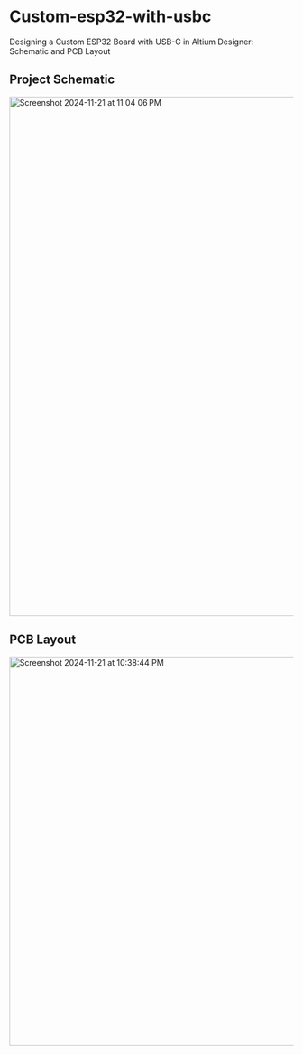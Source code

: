 # Custom-esp32-with-usbc
Designing a Custom ESP32 Board with USB-C in Altium Designer: Schematic and PCB Layout

## Project Schematic 
<img width="920" alt="Screenshot 2024-11-21 at 11 04 06 PM" src="https://github.com/user-attachments/assets/eb39c7a9-03a9-4e2c-a16c-c6905b112771">

## PCB Layout

<img src="https://github.com/user-attachments/assets/4700b9bf-0ba0-450f-976f-4203c4bfa435" alt="Screenshot 2024-11-21 at 10:38:44 PM" title="Your Image Title" width="689">
